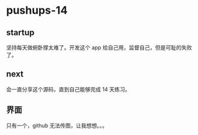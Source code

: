 # pushups-14

## startup

坚持每天做俯卧撑太难了。开发这个 app 给自己用，监督自己，但是可耻的失败了。

## next

会一直分享这个源码，直到自己能够完成 14 天练习。

## 界面

只有一个，github 无法传图，让我想想。。。
